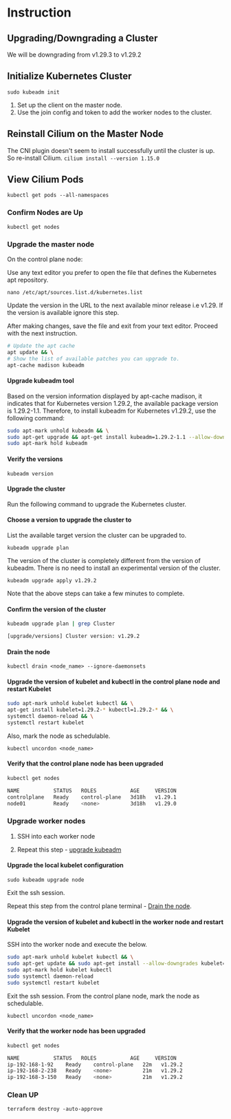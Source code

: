 # Instruction

## Upgrading/Downgrading a Cluster

We will be downgrading from v1.29.3 to v1.29.2

## Initialize Kubernetes Cluster

`sudo kubeadm init`

1. Set up the client on the master node.
2. Use the join config and token to add the worker nodes to the cluster.

## Reinstall Cilium on the Master Node

The CNI plugin doesn't seem to install successfully until the cluster is up. So re-install Cilium.
`cilium install --version 1.15.0`

## View Cilium Pods

`kubectl get pods --all-namespaces`

### Confirm Nodes are Up

`kubectl get nodes`

### Upgrade the master node

On the control plane node:

Use any text editor you prefer to open the file that defines the Kubernetes apt repository.

`nano /etc/apt/sources.list.d/kubernetes.list`

Update the version in the URL to the next available minor release i.e v1.29.
If the version is available ignore this step.

After making changes, save the file and exit from your text editor. Proceed with the next instruction.

```bash
# Update the apt cache
apt update && \
# Show the list of available patches you can upgrade to.
apt-cache madison kubeadm
```

#### Upgrade kubeadm tool

Based on the version information displayed by apt-cache madison, it indicates that for Kubernetes version 1.29.2, the available package version is 1.29.2-1.1. Therefore, to install kubeadm for Kubernetes v1.29.2, use the following command:

```bash
sudo apt-mark unhold kubeadm && \
sudo apt-get upgrade && apt-get install kubeadm=1.29.2-1.1 --allow-downgrades && \
sudo apt-mark hold kubeadm
```

#### Verify the versions

`kubeadm version`

#### Upgrade the cluster

Run the following command to upgrade the Kubernetes cluster.

#### Choose a version to upgrade the cluster to

List the available target version the cluster can be upgraded to.

`kubeadm upgrade plan`

The version of the cluster is completely different from the version of kubeadm. There is no need to install an experimental version of the cluster.

`kubeadm upgrade apply v1.29.2`

Note that the above steps can take a few minutes to complete.

#### Confirm the version of the cluster

```bash
kubeadm upgrade plan | grep Cluster

[upgrade/versions] Cluster version: v1.29.2
```

#### Drain the node

`kubectl drain <node_name> --ignore-daemonsets`

#### Upgrade the version of kubelet and kubectl in the control plane node and restart Kubelet

```bash
sudo apt-mark unhold kubelet kubectl && \
apt-get install kubelet=1.29.2-* kubectl=1.29.2-* && \
systemctl daemon-reload && \
systemctl restart kubelet
```

Also, mark the node as schedulable.

`kubectl uncordon <node_name>`

#### Verify that the control plane node has been upgraded

```bash
kubectl get nodes

NAME           STATUS   ROLES           AGE     VERSION
controlplane   Ready    control-plane   3d18h   v1.29.1
node01         Ready    <none>          3d18h   v1.29.0
```

### Upgrade worker nodes

1. SSH into each worker node

2. Repeat this step - [upgrade kubeadm](#upgrade-kubeadm-tool)

#### Upgrade the local kubelet configuration

`sudo kubeadm upgrade node`

Exit the ssh session.

Repeat this step from the control plane terminal - [Drain the node](#drain-the-node).

#### Upgrade the version of kubelet and kubectl in the worker node and restart Kubelet

SSH into the worker node and execute the below.

```bash
sudo apt-mark unhold kubelet kubectl && \
sudo apt-get update && sudo apt-get install --allow-downgrades kubelet=1.29.2-* kubectl=1.29.2-* && \
sudo apt-mark hold kubelet kubectl
sudo systemctl daemon-reload
sudo systemctl restart kubelet
```

Exit the ssh session.
From the control plane node, mark the node as schedulable.

`kubectl uncordon <node_name>`

#### Verify that the worker node has been upgraded

```bash
kubectl get nodes

NAME           STATUS   ROLES           AGE     VERSION
ip-192-168-1-92    Ready    control-plane   22m   v1.29.2
ip-192-168-2-238   Ready    <none>          21m   v1.29.2
ip-192-168-3-150   Ready    <none>          21m   v1.29.2
```

### Clean UP

`terraform destroy -auto-approve`
